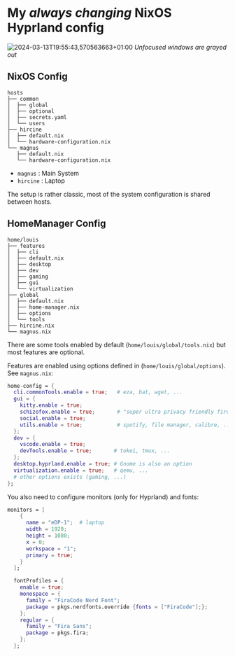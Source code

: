 # My *always changing* NixOS Hyprland config
![2024-03-13T19:55:43,570563663+01:00](https://github.com/louis-thevenet/nixos-config/assets/55986107/389b6451-79cc-4e33-b10e-a8380edd36dc)
*Unfocused windows are grayed out*
## NixOS Config
```
hosts
├── common
│  ├── global
│  ├── optional
│  ├── secrets.yaml
│  └── users
├── hircine
│  ├── default.nix
│  └── hardware-configuration.nix
└── magnus
   ├── default.nix
   └── hardware-configuration.nix
```
- `magnus` : Main System
- `hircine` : Laptop

The setup is rather classic, most of the system configuration is shared between hosts.

## HomeManager Config

```
home/louis
├── features
│  ├── cli
│  ├── default.nix
│  ├── desktop
│  ├── dev
│  ├── gaming
│  ├── gui
│  └── virtualization
├── global
│  ├── default.nix
│  ├── home-manager.nix
│  ├── options
│  └── tools
├── hircine.nix
└── magnus.nix
```

There are some tools enabled by default (`home/louis/global/tools.nix`) but most features are optional.

Features are enabled using options defined in (`home/louis/global/options`). See `magnus.nix`:
```nix
home-config = {
  cli.commonTools.enable = true;   # eza, bat, wget, ...
  gui = {
    kitty.enable = true;
    schizofox.enable = true;       # "super ultra privacy friendly firefox config"
    social.enable = true;
    utils.enable = true;           # spotify, file manager, calibre, ...
  };
  dev = {
    vscode.enable = true;
    devTools.enable = true;       # tokei, tmux, ...
  };
  desktop.hyprland.enable = true; # Gnome is also an option
  virtualization.enable = true;   # qemu, ...
  # other options exists (gaming, ...)
};
```

You also need to configure monitors (only for Hyprland) and fonts:
```nix
monitors = [
    {
      name = "eDP-1";  # laptop
      width = 1920;
      height = 1080;
      x = 0;
      workspace = "1";
      primary = true;
    }
  ];

  fontProfiles = {
    enable = true;
    monospace = {
      family = "FiraCode Nerd Font";
      package = pkgs.nerdfonts.override {fonts = ["FiraCode"];};
    };
    regular = {
      family = "Fira Sans";
      package = pkgs.fira;
    };
  };
```
